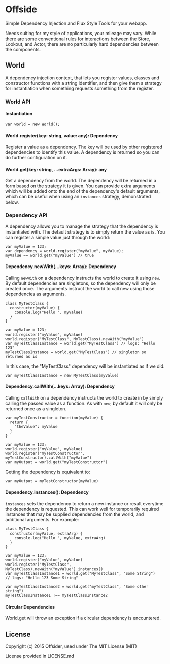 # Offside

Simple Dependency Injection and Flux Style Tools for your webapp.

Needs suiting for my style of applications, your mileage may vary. While there
are some conventional rules for interactions between the Store, Lookout, and
Actor, there are no particularly hard dependencies between the components.

## World

A dependency injection context, that lets you register values, classes and
constructor functions with a string identifier, and then give them a strategy
for instantiation when something requests something from the register.

### World API
#### Instantiation
```
var world = new World();
```

#### World.register(key: string, value: any): Dependency
Register a value as a dependency. The key will be used by other registered
dependencies to identify this value. A dependency is returned so you can do
further configuration on it.

#### World.get(key: string, ...extraArgs: Array<any>): any
Get a dependency from the world. The dependency will be returned in a form based
on the strategy it is given. You can provide extra arguments which will be added
onto the end of the dependency's default arguments, which can be useful when
using an `instances` strategy, demonstrated below.


### Dependency API
A dependency allows you to manage the strategy that the dependency is
instantiated with. The default strategy is to simply return the value as is.
You can register a simple value just through the world:

```
var myValue = 123;
var dependency = world.register("myValue", myValue);
myValue == world.get("myValue") // true
```

#### Dependency.newWith(...keys: Array<string>): Dependency
Calling `newWith` on a dependency instructs the world to create it using `new`. 
By default dependencies are singletons, so the dependency will only be created
once. The arguments instruct the world to call new using those dependencies as
arguments.

```
class MyTestClass {
  constructor(myValue) {
    console.log("Hello ", myValue)
  }
}

var myValue = 123;
world.register("myValue", myValue)
world.register("MyTestClass", MyTestClass).newWith("myValue")
var myTestClassInstance = world.get("MyTestClass") // logs: "Hello 123"
myTestClassInstance = world.get("MyTestClass") // singleton so returned as is
```

In this case, the "MyTestClass" dependency will be instantiated as if we did:
```
var myTestClassInstance = new MyTestClass(myValue)
```


#### Dependency.callWith(...keys: Array<string>): Dependency
Calling `callWith` on a dependency instructs the world to create in by simply
calling the passed value as a function. As with `new`, by default it will only
be returned once as a singleton.

```
var myTestConstructor = function(myValue) {
  return {
    "theValue": myValue
  }
}

var myValue = 123;
world.register("myValue", myValue)
world.register("myTestConstructor", myTestConstructor).callWith("myValue")
var myOutput = world.get("myTestConstructor")
```

Getting the dependency is equivalent to:
```
var myOutput = myTestConstructor(myValue)
```


#### Dependency.instances(): Dependency
`instances` sets the dependency to return a new instance or result everytime the
dependency is requested. This can work well for temporarily required instances
that may be supplied dependencies from the world, and additional arguments. For
example:

```
class MyTestClass {
  constructor(myValue, extraArg) {
    console.log("Hello ", myValue, extraArg)
  }
}

var myValue = 123;
world.register("myValue", myValue)
world.register("MyTestClass", MyTestClass).newWith("myValue").instances()
var myTestClassInstance1 = world.get("MyTestClass", "Some String")
// logs: "Hello 123 Some String"

var myTestClassInstance2 = world.get("myTestClass", "Some other string")
myTestClassInstance1 !== myTestClassInstance2
```


#### Circular Dependencies
World.get will throw an exception if a circular dependency is encountered.






## License
Copyright (c) 2015 Offsider, used under The MIT License (MIT)

License provided in LICENSE.md
